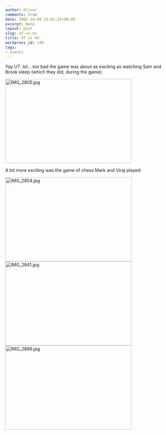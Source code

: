 ```yaml
---
author: Oliver
comments: true
date: 2005-10-09 23:01:25+00:00
excerpt: None
layout: post
slug: ut-vs-ou
title: UT vs OU
wordpress_id: 149
tags:
- events
---
```


Yay UT. lol... too bad the game was about as exciting as watching Sam and Brook sleep (which they did, during the game):

<img alt="IMG_2805.jpg" src="http://www.oliverweb.com/images05/blog/IMG_2805.jpg" width="400" height="267" />

A bit more exciting was the game of chess Mark and Viraj played:

<img alt="IMG_2854.jpg" src="http://www.oliverweb.com/images05/blog/IMG_2854.jpg" width="400" height="267" />

<img alt="IMG_2841.jpg" src="http://www.oliverweb.com/images05/blog/IMG_2841.jpg" width="400" height="267" />

<img alt="IMG_2866.jpg" src="http://www.oliverweb.com/images05/blog/IMG_2866.jpg" width="400" height="267" />